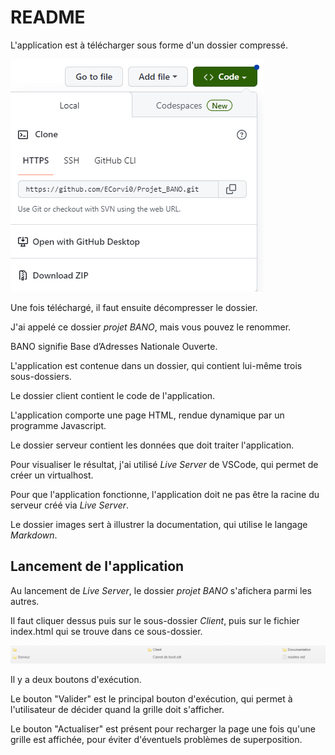 # README

L'application est à télécharger sous forme d'un dossier compressé.

![Image téléchargement](Images/Download.PNG)

Une fois téléchargé, il faut ensuite décompresser le dossier.


J'ai appelé ce dossier _projet BANO_, mais vous pouvez le renommer.

BANO signifie Base d’Adresses Nationale Ouverte.

L'application est contenue dans un dossier, qui contient lui-même trois sous-dossiers.

Le dossier client contient le code de l'application.

L'application comporte une page HTML, rendue dynamique par un programme Javascript.

Le dossier serveur contient les données que doit traiter l'application.

Pour visualiser le résultat, j'ai utilisé _Live Server_ de VSCode, qui permet de créer un virtualhost.

Pour que l'application fonctionne, l'application doit ne pas être la racine du serveur créé via _Live Server_.

Le dossier images sert à illustrer la documentation, qui utilise le langage _Markdown_.

## Lancement de l'application

Au lancement de _Live Server_, le dossier _projet BANO_ s'afichera parmi les autres.

Il faut cliquer dessus puis sur le sous-dossier _Client_, puis sur le fichier index.html qui se trouve dans ce sous-dossier.

![Dossier](Images/Serveur.PNG)

Il y a deux boutons d'exécution.

Le bouton "Valider" est le principal bouton d'exécution, qui permet à l'utilisateur de décider quand la grille doit s'afficher.

Le bouton "Actualiser" est présent pour recharger la page une fois qu'une grille est affichée, pour éviter d'éventuels problèmes de superposition.
